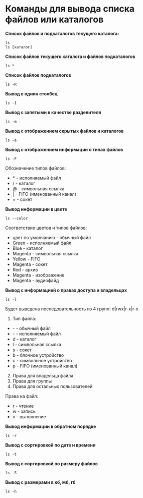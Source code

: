 # Команды для вывода списка файлов или каталогов

**Список файлов и подкаталогов текущего каталога:** 

    ls
    ls [каталог]
    
**Список файлов текущего каталога и файлов подкаталогов**

    ls *
    
**Список файлов подкаталогов**

    ls -R
    
**Вывод в одиин столбец**

    ls -1

**Вывод с запятыми в качестве разделителя**

    ls -m
    
**Вывод с отображением скрытых файлов и каталогов**

    ls -a
    
**Вывод с отображением информации о типах файлов**

    ls -F
    
Обозначение типов файлов:
+ \* - исполняемый файл
+ / - каталог
+ @ - символьная ссылка
+ | - FIFO (именованный канал)
+ = - сокет

**Вывод информации в цвете**

    ls --color
    
Соответствие цветов и типов файлов:
+ цвет по умолчанию - обычный файл
+ Green - исполняемый файл
+ Blue - каталог
+ Magenta - символьная ссылка
+ Yellow - FIFO
+ Magenta - сокет
+ Red - архив
+ Magenta - изображение
+ Magenta - аудиофайд

**Вывод с информацией о правах доступа и владельцах**

    ls -l
    
Будет выведена последовательность из 4 групп: d|rwx|r-x|r-x
 
1. Тип файла:
 + \- - обычный файл
 + \- - исполняемый файл
 + d - каталог
 + l - символьная ссылка
 + s - сокет
 + b - блочное устройство
 + c - символьное устройство
 + p - FIFO (именованный канал)
2. Права для владельца файла
3. Права для группы
4. Права для остальных пользователей

Права на файл:
+ r - чтение
+ w - запись
+ x - выполнение

**Вывод информации в обратном порядке**

    ls -r
    
**Вывод с сортировкой по дате и времени**

    ls -t
    
**Вывод с сортировкой по размеру файлов**

    ls -S
    
**Вывод с размерами в кб, мб, гб**

    ls -h